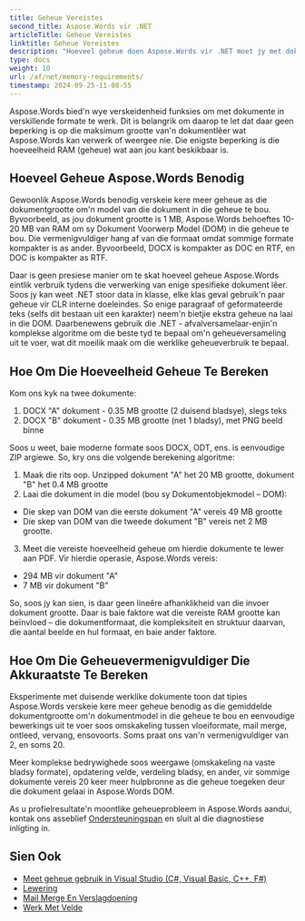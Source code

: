 ```yaml
---
title: Geheue Vereistes
second_title: Aspose.Words vir .NET
articleTitle: Geheue Vereistes
linktitle: Geheue Vereistes
description: "Hoeveel geheue doen Aspose.Words vir .NET moet jy met dokumente werk? Leer die besonderhede."
type: docs
weight: 10
url: /af/net/memory-requirements/
timestamp: 2024-09-25-11-08-55
---
```


Aspose.Words bied'n wye verskeidenheid funksies om met dokumente in verskillende formate te werk. Dit is belangrik om daarop te let dat daar geen beperking is op die maksimum grootte van'n dokumentlêer wat Aspose.Words kan verwerk of weergee nie. Die enigste beperking is die hoeveelheid RAM (geheue) wat aan jou kant beskikbaar is.

## Hoeveel Geheue Aspose.Words Benodig

Gewoonlik Aspose.Words benodig verskeie kere meer geheue as die dokumentgrootte om'n model van die dokument in die geheue te bou. Byvoorbeeld, as jou dokument grootte is 1 MB, Aspose.Words behoeftes 10-20 MB van RAM om sy Dokument Voorwerp Model (DOM) in die geheue te bou. Die vermenigvuldiger hang af van die formaat omdat sommige formate kompakter is as ander. Byvoorbeeld, DOCX is kompakter as DOC en RTF, en DOC is kompakter as RTF.

Daar is geen presiese manier om te skat hoeveel geheue Aspose.Words eintlik verbruik tydens die verwerking van enige spesifieke dokument lêer. Soos jy kan weet .NET stoor data in klasse, elke klas geval gebruik'n paar geheue vir CLR interne doeleindes. So enige paragraaf of geformateerde teks (selfs dit bestaan uit een karakter) neem'n bietjie ekstra geheue na laai in die DOM. Daarbenewens gebruik die .NET - afvalversamelaar-enjin'n komplekse algoritme om die beste tyd te bepaal om'n geheueversameling uit te voer, wat dit moeilik maak om die werklike geheueverbruik te bepaal.

## Hoe Om Die Hoeveelheid Geheue Te Bereken

Kom ons kyk na twee dokumente:

1. DOCX "A" dokument - 0.35 MB grootte (2 duisend bladsye), slegs teks
2. DOCX "B" dokument - 0.35 MB grootte (net 1 bladsy), met PNG beeld binne

Soos u weet, baie moderne formate soos DOCX, ODT, ens. is eenvoudige ZIP argiewe. So, kry ons die volgende berekening algoritme:
1. Maak die rits oop. Unzipped dokument "A" het 20 MB grootte, dokument "B" het 0.4 MB grootte
2. Laai die dokument in die model (bou sy Dokumentobjekmodel – DOM):
* Die skep van DOM van die eerste dokument "A" vereis 49 MB grootte
* Die skep van DOM van die tweede dokument "B" vereis net 2 MB grootte.
3. Meet die vereiste hoeveelheid geheue om hierdie dokumente te lewer aan PDF. Vir hierdie operasie, Aspose.Words vereis:
  *  294 MB vir dokument "A"
  * 7 MB vir dokument "B"

So, soos jy kan sien, is daar geen lineêre afhanklikheid van die invoer dokument grootte. Daar is baie faktore wat die vereiste RAM grootte kan beïnvloed – die dokumentformaat, die kompleksiteit en struktuur daarvan, die aantal beelde en hul formaat, en baie ander faktore.

## Hoe Om Die Geheuevermenigvuldiger Die Akkuraatste Te Bereken

Eksperimente met duisende werklike dokumente toon dat tipies Aspose.Words verskeie kere meer geheue benodig as die gemiddelde dokumentgrootte om'n dokumentmodel in die geheue te bou en eenvoudige bewerkings uit te voer soos omskakeling tussen vloeiformate, mail merge, ontleed, vervang, ensovoorts. Soms praat ons van'n vermenigvuldiger van 2, en soms 20.

Meer komplekse bedrywighede soos weergawe (omskakeling na vaste bladsy formate), opdatering velde, verdeling bladsy, en ander, vir sommige dokumente vereis 20 keer meer hulpbronne as die geheue toegeken deur die dokument gelaai in Aspose.Words DOM.

As u profielresultate'n moontlike geheueprobleem in Aspose.Words aandui, kontak ons asseblief [Ondersteuningspan](/words/net/technical-support/) en sluit al die diagnostiese inligting in.

## Sien Ook

* [Meet geheue gebruik in Visual Studio (C#, Visual Basic, C++, F#)](https://learn.microsoft.com/en-us/visualstudio/profiling/memory-usage?view=vs-2022)
* [Lewering](/words/net/rendering/)
* [Mail Merge En Verslagdoening](/words/net/mail-merge-and-reporting/)
* [Werk Met Velde](/words/net/working-with-fields/)
